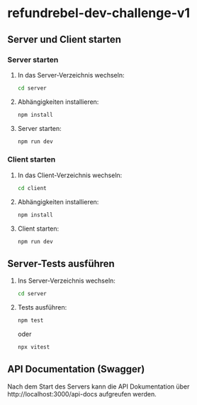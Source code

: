# refundrebel-dev-challenge-v1

## Server und Client starten

### Server starten

1. In das Server-Verzeichnis wechseln:
   ```bash
   cd server
   ```
2. Abhängigkeiten installieren:
   ```bash
   npm install
   ```
3. Server starten:
   ```bash
   npm run dev
   ```

### Client starten

1. In das Client-Verzeichnis wechseln:
   ```bash
   cd client
   ```
2. Abhängigkeiten installieren:
   ```bash
   npm install
   ```
3. Client starten:
   ```bash
   npm run dev
   ```

## Server-Tests ausführen

1. Ins Server-Verzeichnis wechseln:
   ```bash
   cd server
   ```
2. Tests ausführen:
   ```bash
   npm test
   ```
   oder
   ```bash
   npx vitest
   ```

## API Documentation (Swagger)

Nach dem Start des Servers kann die API Dokumentation über
http://localhost:3000/api-docs
aufgreufen werden.
